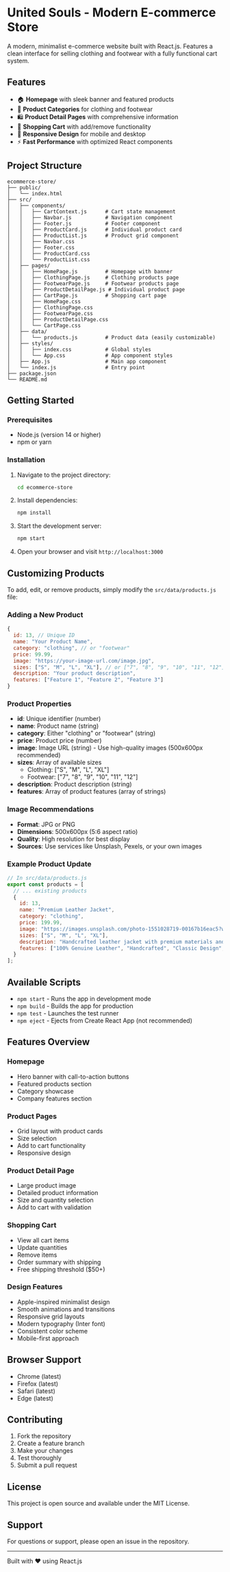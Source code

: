 # United Souls - Modern E-commerce Store

A modern, minimalist e-commerce website built with React.js. Features a clean interface for selling clothing and footwear with a fully functional cart system.

## Features

- 🏠 **Homepage** with sleek banner and featured products
- 👕 **Product Categories** for clothing and footwear
- 🛍️ **Product Detail Pages** with comprehensive information
- 🛒 **Shopping Cart** with add/remove functionality
- 📱 **Responsive Design** for mobile and desktop
- ⚡ **Fast Performance** with optimized React components

## Project Structure

```
ecommerce-store/
├── public/
│   └── index.html
├── src/
│   ├── components/
│   │   ├── CartContext.js      # Cart state management
│   │   ├── Navbar.js           # Navigation component
│   │   ├── Footer.js           # Footer component
│   │   ├── ProductCard.js      # Individual product card
│   │   ├── ProductList.js      # Product grid component
│   │   ├── Navbar.css
│   │   ├── Footer.css
│   │   ├── ProductCard.css
│   │   └── ProductList.css
│   ├── pages/
│   │   ├── HomePage.js         # Homepage with banner
│   │   ├── ClothingPage.js     # Clothing products page
│   │   ├── FootwearPage.js     # Footwear products page
│   │   ├── ProductDetailPage.js # Individual product page
│   │   ├── CartPage.js         # Shopping cart page
│   │   ├── HomePage.css
│   │   ├── ClothingPage.css
│   │   ├── FootwearPage.css
│   │   ├── ProductDetailPage.css
│   │   └── CartPage.css
│   ├── data/
│   │   └── products.js         # Product data (easily customizable)
│   ├── styles/
│   │   ├── index.css           # Global styles
│   │   └── App.css             # App component styles
│   ├── App.js                  # Main app component
│   └── index.js                # Entry point
├── package.json
└── README.md
```

## Getting Started

### Prerequisites

- Node.js (version 14 or higher)
- npm or yarn

### Installation

1. Navigate to the project directory:
   ```bash
   cd ecommerce-store
   ```

2. Install dependencies:
   ```bash
   npm install
   ```

3. Start the development server:
   ```bash
   npm start
   ```

4. Open your browser and visit `http://localhost:3000`

## Customizing Products

To add, edit, or remove products, simply modify the `src/data/products.js` file:

### Adding a New Product

```javascript
{
  id: 13, // Unique ID
  name: "Your Product Name",
  category: "clothing", // or "footwear"
  price: 99.99,
  image: "https://your-image-url.com/image.jpg",
  sizes: ["S", "M", "L", "XL"], // or ["7", "8", "9", "10", "11", "12"] for footwear
  description: "Your product description",
  features: ["Feature 1", "Feature 2", "Feature 3"]
}
```

### Product Properties

- **id**: Unique identifier (number)
- **name**: Product name (string)
- **category**: Either "clothing" or "footwear" (string)
- **price**: Product price (number)
- **image**: Image URL (string) - Use high-quality images (500x600px recommended)
- **sizes**: Array of available sizes
  - Clothing: ["S", "M", "L", "XL"]
  - Footwear: ["7", "8", "9", "10", "11", "12"]
- **description**: Product description (string)
- **features**: Array of product features (array of strings)

### Image Recommendations

- **Format**: JPG or PNG
- **Dimensions**: 500x600px (5:6 aspect ratio)
- **Quality**: High resolution for best display
- **Sources**: Use services like Unsplash, Pexels, or your own images

### Example Product Update

```javascript
// In src/data/products.js
export const products = [
  // ... existing products
  {
    id: 13,
    name: "Premium Leather Jacket",
    category: "clothing",
    price: 199.99,
    image: "https://images.unsplash.com/photo-1551028719-00167b16eac5?w=500&h=600&fit=crop",
    sizes: ["S", "M", "L", "XL"],
    description: "Handcrafted leather jacket with premium materials and timeless design.",
    features: ["100% Genuine Leather", "Handcrafted", "Classic Design", "Durable Construction"]
  }
];
```

## Available Scripts

- `npm start` - Runs the app in development mode
- `npm build` - Builds the app for production
- `npm test` - Launches the test runner
- `npm eject` - Ejects from Create React App (not recommended)

## Features Overview

### Homepage
- Hero banner with call-to-action buttons
- Featured products section
- Category showcase
- Company features section

### Product Pages
- Grid layout with product cards
- Size selection
- Add to cart functionality
- Responsive design

### Product Detail Page
- Large product image
- Detailed product information
- Size and quantity selection
- Add to cart with validation

### Shopping Cart
- View all cart items
- Update quantities
- Remove items
- Order summary with shipping
- Free shipping threshold ($50+)

### Design Features
- Apple-inspired minimalist design
- Smooth animations and transitions
- Responsive grid layouts
- Modern typography (Inter font)
- Consistent color scheme
- Mobile-first approach

## Browser Support

- Chrome (latest)
- Firefox (latest)
- Safari (latest)
- Edge (latest)

## Contributing

1. Fork the repository
2. Create a feature branch
3. Make your changes
4. Test thoroughly
5. Submit a pull request

## License

This project is open source and available under the MIT License.

## Support

For questions or support, please open an issue in the repository.

---

Built with ❤️ using React.js

